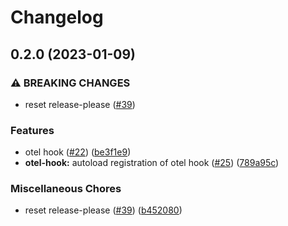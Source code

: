 # Changelog

## 0.2.0 (2023-01-09)


### ⚠ BREAKING CHANGES

* reset release-please ([#39](https://github.com/open-feature/php-sdk-contrib/issues/39))

### Features

* otel hook ([#22](https://github.com/open-feature/php-sdk-contrib/issues/22)) ([be3f1e9](https://github.com/open-feature/php-sdk-contrib/commit/be3f1e9ed37dee4bbce8e3701e4693c1b949c398))
* **otel-hook:** autoload registration of otel hook ([#25](https://github.com/open-feature/php-sdk-contrib/issues/25)) ([789a95c](https://github.com/open-feature/php-sdk-contrib/commit/789a95c47bc278b333bf8b241b0e342baa27acc5))


### Miscellaneous Chores

* reset release-please ([#39](https://github.com/open-feature/php-sdk-contrib/issues/39)) ([b452080](https://github.com/open-feature/php-sdk-contrib/commit/b452080443d837c66b554b1bb1a07cadba5a152a))
